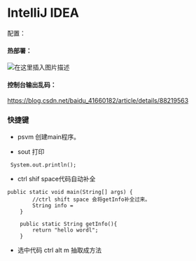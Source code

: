# IntelliJ IDEA
配置：
#### 热部署：
![在这里插入图片描述](https://img-blog.csdnimg.cn/20191013091835154.jpg?x-oss-process=image/watermark,type_ZmFuZ3poZW5naGVpdGk,shadow_10,text_aHR0cHM6Ly9ibG9nLmNzZG4ubmV0L3N4ajE1OTc1Mw==,size_16,color_FFFFFF,t_70)
#### 控制台输出乱码：
https://blog.csdn.net/baidu_41660182/article/details/88219563

### 快捷键
- psvm 创建main程序。

- sout 打印

```
 System.out.println();
```

- ctrl shif space代码自动补全

```
public static void main(String[] args) {
		//ctrl shift space 会将getInfo补全过来。 
        String info =
    }

    public static String getInfo(){
        return "hello wordl";
    }
```

- 选中代码 ctrl alt m 抽取成方法

